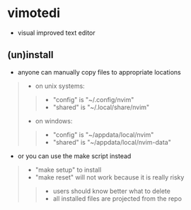 # vimotedi

- visual improved text editor

## (un)install

- anyone can manually copy files to appropriate locations
> - on unix systems:
> > - "config" is "~/.config/nvim"
> > - "shared" is "~/.local/share/nvim"
> - on windows:
> > - "config" is "~/appdata/local/nvim"
> > - "shared" is "~/appdata/local/nvim-data"
- or you can use the make script instead
> - "make setup" to install
> - "make reset" will not work because it is really risky
> > - users should know better what to delete
> > - all installed files are projected from the repo
